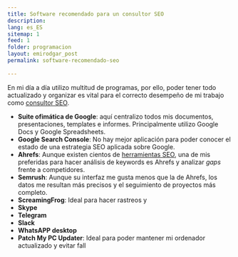 ```yaml
---
title: Software recomendado para un consultor SEO
description: 
lang: es_ES
sitemap: 1
feed: 1
folder: programacion
layout: emirodgar_post
permalink: software-recomendado-seo
  
---
```


En mi día a día utilizo multitud de programas, por ello, poder tener todo actualizado y organizar es vital para el correcto desempeño de mi trabajo como [consultor SEO](https://emirodgar.com/consultor-seo).



 - **Suite ofimática de Google**: aquí centralizo todos mis documentos, presentaciones, templates e informes. Principalmente utilizo Google Docs y Google Spreadsheets. 
 - **Google Search Console**: No hay mejor aplicación para poder conocer el estado de una estrategia SEO aplicada sobre Google.
 - **Ahrefs**: Aunque existen cientos de [herramientas SEO](https://emirodgar.com/herramientas-seo-gratis), una de mis preferidas para hacer análisis de keywords es Ahrefs y analizar *gaps* frente a competidores.
 - **Semrush**: Aunque su interfaz me gusta menos que la de Ahrefs, los datos me resultan más precisos y el seguimiento de proyectos más completo.
 - **ScreamingFrog**: Ideal para hacer rastreos y 
 - **Skype**
 - **Telegram**
 - **Slack**
 - **WhatsAPP desktop**
 - **Patch My PC Updater**: Ideal para poder mantener mi ordenador actualizado y evitar fall

<!--stackedit_data:
eyJoaXN0b3J5IjpbMTU4NDI5NTU4Ml19
-->